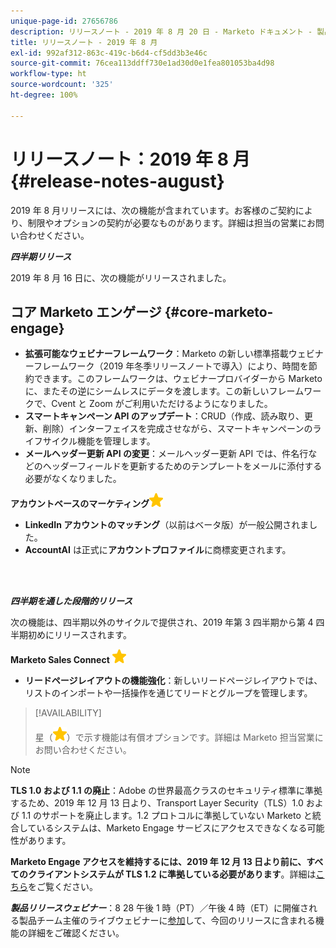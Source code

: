 ```yaml
---
unique-page-id: 27656786
description: リリースノート - 2019 年 8 月 20 日 - Marketo ドキュメント - 製品ドキュメント
title: リリースノート - 2019 年 8 月
exl-id: 992af312-863c-419c-b6d4-cf5dd3b3e46c
source-git-commit: 76cea113ddff730e1ad30d0e1fea801053ba4d98
workflow-type: ht
source-wordcount: '325'
ht-degree: 100%

---
```


# リリースノート：2019 年 8 月 {#release-notes-august}

2019 年 8 月リリースには、次の機能が含まれています。お客様のご契約により、制限やオプションの契約が必要なものがあります。詳細は担当の営業にお問い合わせください。

**_四半期リリース_**

2019 年 8 月 16 日に、次の機能がリリースされました。

## コア Marketo エンゲージ {#core-marketo-engage}

* **拡張可能なウェビナーフレームワーク**：Marketo の新しい標準搭載ウェビナーフレームワーク（2019 年冬季リリースノートで導入）により、時間を節約できます。このフレームワークは、ウェビナープロバイダーから Marketo に、またその逆にシームレスにデータを渡します。この新しいフレームワークで、Cvent と Zoom がご利用いただけるようになりました。
* **スマートキャンペーン API のアップデート**：CRUD（作成、読み取り、更新、削除）インターフェイスを完成させながら、スマートキャンペーンのライフサイクル機能を管理します。
* **メールヘッダー更新 API の変更**：メールヘッダー更新 API では、件名行などのヘッダーフィールドを更新するためのテンプレートをメールに添付する必要がなくなりました。

**アカウントベースのマーケティング**![（星）](assets/yellow-star.png)

* **LinkedIn アカウントのマッチング**（以前はベータ版）が一般公開されました。
* **AccountAI** は正式に&#x200B;**アカウントプロファイル**&#x200B;に商標変更されます。

<br> 

**_四半期を通した段階的リリース_**

次の機能は、四半期以外のサイクルで提供され、2019 年第 3 四半期から第 4 四半期初めにリリースされます。

**Marketo Sales Connect** ![（星）](assets/yellow-star.png)

* **リードページレイアウトの機能強化**：新しいリードページレイアウトでは、リストのインポートや一括操作を通じてリードとグループを管理します。

>[!AVAILABILITY]
>
>星（![（星）](assets/yellow-star.png)）で示す機能は有償オプションです。詳細は Marketo 担当営業にお問い合わせください。

>[!NOTE]
>
>**TLS 1.0 および 1.1 の廃止**：Adobe の世界最高クラスのセキュリティ標準に準拠するため、2019 年 12 月 13 日より、Transport Layer Security（TLS）1.0 および 1.1 のサポートを廃止します。1.2 プロトコルに準拠していない Marketo と統合しているシステムは、Marketo Engage サービスにアクセスできなくなる可能性があります。
>
>**Marketo Engage アクセスを維持するには、2019 年 12 月 13 日より前に、すべてのクライアントシステムが TLS 1.2 に準拠している必要があります**。詳細は[こちら](https://nation.marketo.com/docs/DOC-7059-tls-10-11-deprecation-faq)をご覧ください。

**_製品リリースウェビナー_**：8 28 午後 1 時（PT）／午後 4 時（ET）に開催される製品チーム主催のライブウェビナーに[参加](https://engage.marketo.com/August_19_Release_Webinar.html)して、今回のリリースに含まれる機能の詳細をご確認ください。
